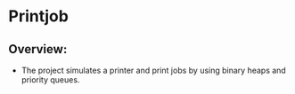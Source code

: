 # Printjob

## Overview:
- The project simulates a printer and print jobs by using binary heaps and priority queues.
